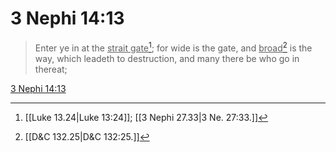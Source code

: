 # 3 Nephi 14:13

> Enter ye in at the <u>strait gate</u>[^a]; for wide is the gate, and <u>broad</u>[^b] is the way, which leadeth to destruction, and many there be who go in thereat;

[3 Nephi 14:13](https://www.churchofjesuschrist.org/study/scriptures/bofm/3-ne/14?lang=eng&id=p13#p13)


[^a]: [[Luke 13.24|Luke 13:24]]; [[3 Nephi 27.33|3 Ne. 27:33.]]
[^b]: [[D&C 132.25|D&C 132:25.]]
